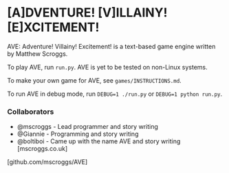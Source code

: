 # [A]DVENTURE! [V]ILLAINY! [E]XCITEMENT!

AVE: Adventure! Villainy! Excitement! is a text-based game engine
written by Matthew Scroggs.

To play AVE, run `run.py`. AVE is yet to be tested on non-Linux
systems.

To make your own game for AVE, see `games/INSTRUCTIONS.md`.

To run AVE in debug mode, run `DEBUG=1 ./run.py` or `DEBUG=1 python run.py`.

### Collaborators
- @mscroggs - Lead programmer and story writing
- @Giannie - Programming and story writing
- @boltiboi - Came up with the name AVE and story writing
[mscroggs.co.uk]

[github.com/mscroggs/AVE]
